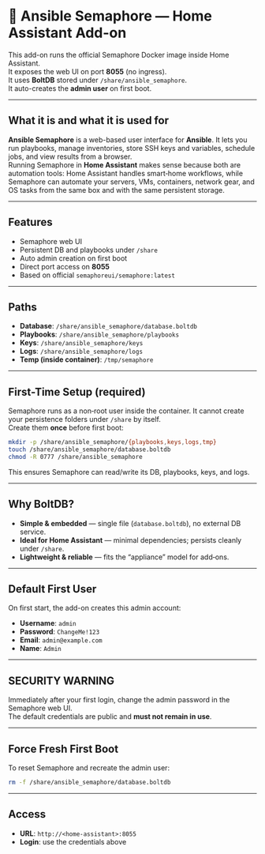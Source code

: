 # 🧩 Ansible Semaphore — Home Assistant Add-on

This add-on runs the official Semaphore Docker image inside Home Assistant.  
It exposes the web UI on port **8055** (no ingress).  
It uses **BoltDB** stored under `/share/ansible_semaphore`.  
It auto-creates the **admin user** on first boot.

---

## What it is and what it is used for

**Ansible Semaphore** is a web-based user interface for **Ansible**. It lets you run playbooks, manage inventories, store SSH keys and variables, schedule jobs, and view results from a browser.  
Running Semaphore in **Home Assistant** makes sense because both are automation tools: Home Assistant handles smart‑home workflows, while Semaphore can automate your servers, VMs, containers, network gear, and OS tasks from the same box and with the same persistent storage.

---

## Features
- Semaphore web UI  
- Persistent DB and playbooks under `/share`  
- Auto admin creation on first boot  
- Direct port access on **8055**  
- Based on official `semaphoreui/semaphore:latest`  

---

## Paths
- **Database**: `/share/ansible_semaphore/database.boltdb`  
- **Playbooks**: `/share/ansible_semaphore/playbooks`  
- **Keys**: `/share/ansible_semaphore/keys`  
- **Logs**: `/share/ansible_semaphore/logs`  
- **Temp (inside container)**: `/tmp/semaphore`  

---

## First-Time Setup (required)

Semaphore runs as a non‑root user inside the container. It cannot create your persistence folders under `/share` by itself.  
Create them **once** before first boot:

```bash
mkdir -p /share/ansible_semaphore/{playbooks,keys,logs,tmp}
touch /share/ansible_semaphore/database.boltdb
chmod -R 0777 /share/ansible_semaphore
```

This ensures Semaphore can read/write its DB, playbooks, keys, and logs.

---

## Why BoltDB?

- **Simple & embedded** — single file (`database.boltdb`), no external DB service.  
- **Ideal for Home Assistant** — minimal dependencies; persists cleanly under `/share`.  
- **Lightweight & reliable** — fits the “appliance” model for add‑ons.

---

## Default First User

On first start, the add-on creates this admin account:

- **Username**: `admin`  
- **Password**: `ChangeMe!123`  
- **Email**: `admin@example.com`  
- **Name**: `Admin`  

---

## SECURITY WARNING

Immediately after your first login, change the admin password in the Semaphore web UI.  
The default credentials are public and **must not remain in use**.

---

## Force Fresh First Boot

To reset Semaphore and recreate the admin user:

```bash
rm -f /share/ansible_semaphore/database.boltdb
```

---

## Access
- **URL**: `http://<home-assistant>:8055`  
- **Login**: use the credentials above  
